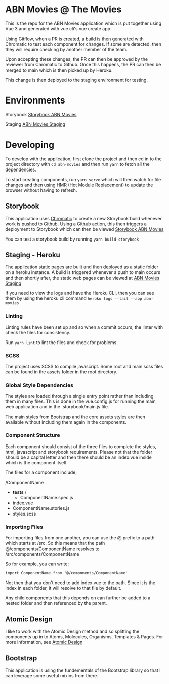 # ABN Movies @ The Movies
This is the repo for the ABN Movies application which is put together using Vue 3 and generated with vue cli's vue create app. 

Using Gitflow, when a PR is created, a build is then generated with Chromatic to test each component for changes. If some are detected, then they will require checking by another member of the team.

Upon accepting these changes, the PR can then be approved by the reviewer from Chromatic to Github. Once this happens, the PR can then be merged to main which is then picked up by Heroku.

This change is then deployed to the staging environment for testing.

# Environments
Storybook [Storybook ABN Movies](https://62e41e8b345ad62f3a746c3f-nzoiyocyvu.chromatic.com/)

Staging [ABN Movies Staging](https://abn-movies.herokuapp.com/)

# Developing
To develop with the application, first clone the project and then cd in to the project directory with `cd abn-movies` and then run `yarn` to fetch all the dependencies.

To start creating components, run `yarn serve`  which will then watch for file changes and then using HMR (Hot Module Replacement) to update the browser without having to refresh. 

## Storybook

This application uses [Chromatic](https://www.chromatic.com/) to create a new Storybook build whenever work is pushed to Github. Using a Github action, this then triggers a deployment to Storybook which can then be viewed [Storybook ABN Movies](https://62e41e8b345ad62f3a746c3f-nzoiyocyvu.chromatic.com/)

You can test a storybook build by running `yarn build-storybook`

## Staging - Heroku

The application static pages are built and then deployed as a static folder on a heroku instance. A build is triggered whenever a push to main occurs and then shortly after, the static web pages can be viewed at [ABN Movies Staging](https://abn-movies.herokuapp.com/)

If you need to view the logs and have the Heroku CLI, then you can see them by using the heroku cli command `heroku logs --tail --app abn-movies`

### Linting
Linting rules have been set up and so when a commit occurs, the linter with check the files for consistency. 

Run `yarn lint` to lint the files and check for problems. 

### SCSS
The project uses SCSS to compile javascript. Some root and main scss files can be found in the assets folder in the root directory. 

### Global Style Dependencies
The styles are loaded through a single entry point rather than including them in many files. This is done in the vue.config.js for running the main web application and in the .storybook/main.js file. 

The main styles from Bootstrap and the core assets styles are then available without including them again in the components.

### Component Structure
Each component should consist of the three files to complete the styles, html, javascript and storybook requirements. Please not that the folder should be a capital letter and then there should be an index.vue inside which is the component itself.

The files for a component include;

/ComponentName
 - __tests__ /
   - ComponentName.spec.js
 - index.vue
 - ComponentName.stories.js
 - styles.scss

### Importing Files
For importing files from one another, you can use the @ prefix to a path which starts at /src. So this means that the path @/components/ComponentName resolves to /src/components/ComponentName

So for example, you can write;

    import ComponentName from '@/components/ComponentName'
Not then that you don't need to add index.vue to the path. Since it is the index in each folder, it will resolve to that file by default.

Any child components that this depends on can further be added to a nested folder and then referenced by the parent.

## Atomic Design
I like to work with the Atomic Design method and so splitting the components up in to Atoms, Molecules, Organisms, Templates & Pages. For more information, see [Atomic Design](https://bradfrost.com/blog/post/atomic-web-design/)

## Bootstrap
This application is using the fundementals of the Bootstrap library so that I can leverage some useful mixins from there.
